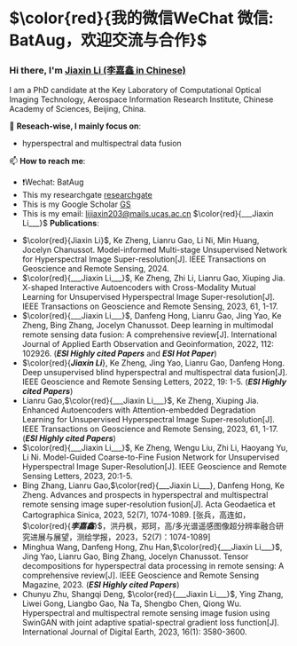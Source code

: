 # $\color{red}{我的微信WeChat 微信: BatAug，欢迎交流与合作}$
### Hi there, I'm [Jiaxin Li (李嘉鑫 in Chinese)]([https://yimiandai.work/](https://scholar.google.com/citations?user=aSPDpmgAAAAJ&hl=zh-CN)) 

I am a PhD candidate at the Key Laboratory of Computational Optical Imaging Technology, Aerospace Information Research Institute, Chinese Academy of Sciences, Beijing, China.

🔭 **Reseach-wise, I mainly focus on**:
- hyperspectral and multispectral data fusion

📫 **How to reach me**:
- ❗Wechat: BatAug
- This my researchgate [researchgate](https://www.researchgate.net/profile/Li-Jiaxin-20)
- This is my Google Scholar [GS](https://scholar.google.com/citations?user=aSPDpmgAAAAJ&hl=zh-CN)
- This is my email: lijiaxin203@mails.ucas.ac.cn
$\color{red}{___Jiaxin Li___}$
**Publications**:
+ $\color{red}{Jiaxin Li}$, Ke Zheng, Lianru Gao, Li Ni, Min Huang, Jocelyn Chanussot.  Model-informed Multi-stage Unsupervised Network for Hyperspectral Image Super-resolution[J]. IEEE Transactions on Geoscience and Remote Sensing, 2024.
+ $\color{red}{___Jiaxin Li___}$, Ke Zheng, Zhi Li, Lianru Gao, Xiuping Jia. X-shaped Interactive Autoencoders with Cross-Modality Mutual Learning for Unsupervised Hyperspectral Image Super-resolution[J]. IEEE Transactions on Geoscience and Remote Sensing, 2023, 61, 1-17.
+ $\color{red}{___Jiaxin Li___}$, Danfeng Hong, Lianru Gao, Jing Yao, Ke Zheng, Bing Zhang, Jocelyn Chanussot. Deep learning in multimodal remote sensing data fusion: A comprehensive review[J]. International Journal of Applied Earth Observation and Geoinformation, 2022, 112: 102926. (***ESI Highly cited Papers*** and ***ESI Hot Paper***)
+ $\color{red}{___Jiaxin Li___}, Ke Zheng, Jing Yao, Lianru Gao, Danfeng Hong. Deep unsupervised blind hyperspectral and multispectral data fusion[J]. IEEE Geoscience and Remote Sensing Letters, 2022, 19: 1-5. (***ESI Highly cited Papers***)
+ Lianru Gao,$\color{red}{___Jiaxin Li___}$, Ke Zheng, Xiuping Jia. Enhanced Autoencoders with Attention-embedded Degradation Learning for Unsupervised Hyperspectral Image Super-resolution[J]. IEEE Transactions on Geoscience and Remote Sensing, 2023, 61, 1-17. (***ESI Highly cited Papers***)
+ $\color{red}{___Jiaxin Li___}$, Ke Zheng, Wengu Liu, Zhi Li, Haoyang Yu, Li Ni. Model-Guided Coarse-to-Fine Fusion Network for Unsupervised Hyperspectral Image Super-Resolution[J]. IEEE Geoscience and Remote Sensing Letters, 2023, 20:1-5.
+ Bing Zhang, Lianru Gao,$\color{red}{___Jiaxin Li___}, Danfeng Hong, Ke Zheng. Advances and prospects in hyperspectral and multispectral remote sensing image super-resolution fusion[J]. Acta Geodaetica et Cartographica Sinica, 2023, 52(7), 1074-1089.
[张兵，高连如，$\color{red}{___李嘉鑫___}$，洪丹枫，郑珂，高/多光谱遥感图像超分辨率融合研究进展与展望，测绘学报，2023，52(7)：1074-1089]
+ Minghua Wang, Danfeng Hong, Zhu Han,$\color{red}{___Jiaxin Li___}$, Jing Yao, Lianru Gao, Bing Zhang, Jocelyn Chanussot. Tensor decompositions for hyperspectral data processing in remote sensing: A comprehensive review[J]. IEEE Geoscience and Remote Sensing Magazine, 2023.  (***ESI Highly cited Papers***)
+ Chunyu Zhu, Shangqi Deng, $\color{red}{___Jiaxin Li___}$, Ying Zhang, Liwei Gong, Liangbo Gao, Na Ta, Shengbo Chen, Qiong Wu. Hyperspectral and multispectral remote sensing image fusion using SwinGAN with joint adaptive spatial-spectral gradient loss function[J]. International Journal of Digital Earth, 2023, 16(1): 3580-3600.




<!--
**JiaxinLiCAS/JiaxinLiCAS** is a ✨ _special_ ✨ repository because its `README.md` (this file) appears on your GitHub profile.

Here are some ideas to get you started:

- 🔭 I’m currently working on ...
- 🌱 I’m currently learning ...
- 👯 I’m looking to collaborate on ...
- 🤔 I’m looking for help with ...
- 💬 Ask me about ...
- 📫 How to reach me: ...
- 😄 Pronouns: ...
- ⚡ Fun fact: ...
-->
